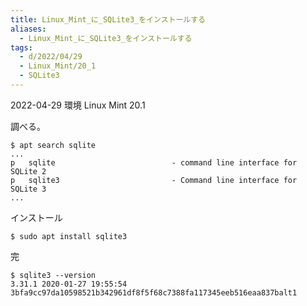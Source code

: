 ```yaml
---
title: Linux_Mint_に_SQLite3_をインストールする
aliases:
  - Linux_Mint_に_SQLite3_をインストールする
tags:
  - d/2022/04/29
  - Linux_Mint/20_1
  - SQLite3
---
```


2022-04-29 環境 Linux Mint 20.1

調べる。

```console
$ apt search sqlite
...
p   sqlite                          - command line interface for SQLite 2
p   sqlite3                         - Command line interface for SQLite 3
...
```


インストール

```console
$ sudo apt install sqlite3
```


完

```console
$ sqlite3 --version
3.31.1 2020-01-27 19:55:54 3bfa9cc97da10598521b342961df8f5f68c7388fa117345eeb516eaa837balt1
```

